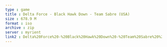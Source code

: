 ```yaml
---
type : game
title : Delta Force - Black Hawk Down - Team Sabre (USA)
size : 678.9 M
format : iso
archive : zip
server : myrient
link2 : Delta%20Force%20-%20Black%20Hawk%20Down%20-%20Team%20Sabre%20%28USA%29
---
```

